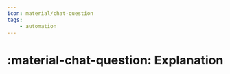 ```yaml
---
icon: material/chat-question
tags:
    - automation
---
```


# :material-chat-question: Explanation
